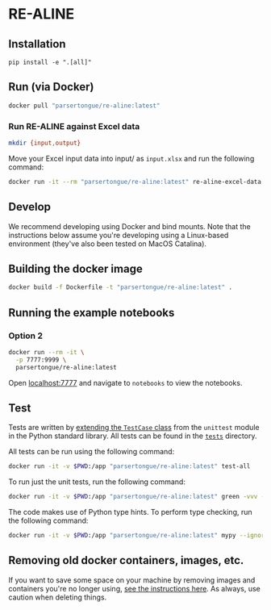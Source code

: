# RE-ALINE


## Installation

```
pip install -e ".[all]"
```

## Run (via Docker)

```bash
docker pull "parsertongue/re-aline:latest"
```

### Run RE-ALINE against Excel data

```bash
mkdir {input,output}
```

Move your Excel input data into input/ as `input.xlsx` and run the following command:

```bash
docker run -it --rm "parsertongue/re-aline:latest" re-aline-excel-data --input /app/input.xlsx --output /app/output.xlsx
```

## Develop

We recommend developing using Docker and bind mounts.  Note that the instructions below assume you're developing using a Linux-based environment (they've also been tested on MacOS Catalina).

## Building the docker image

```bash
docker build -f Dockerfile -t "parsertongue/re-aline:latest" .
```

## Running the example notebooks

### Option 2

```bash
docker run --rm -it \
  -p 7777:9999 \
  parsertongue/re-aline:latest 
```

Open [localhost:7777](http://localhost:7777) and navigate to `notebooks` to view the notebooks.


## Test

Tests are written by [extending the `TestCase` class](https://docs.python.org/3.7/library/unittest.html#unittest.TestCase) from the `unittest` module in the Python standard library.  All tests can be found in the [`tests`](./tests) directory.


All tests can be run using the following command:

```bash
docker run -it -v $PWD:/app "parsertongue/re-aline:latest" test-all
```

To run just the unit tests, run the following command:

```bash
docker run -it -v $PWD:/app "parsertongue/re-aline:latest" green -vvv --run-coverage
```


The code makes use of Python type hints.  To perform type checking, run the following command:

```bash
docker run -it -v $PWD:/app "parsertongue/re-aline:latest" mypy --ignore-missing-imports --follow-imports=skip --strict-optional .
```

## Removing old docker containers, images, etc.

If you want to save some space on your machine by removing images and containers you're no longer using, [see the instructions here](https://docs.docker.com/config/pruning/).  As always, use caution when deleting things.

